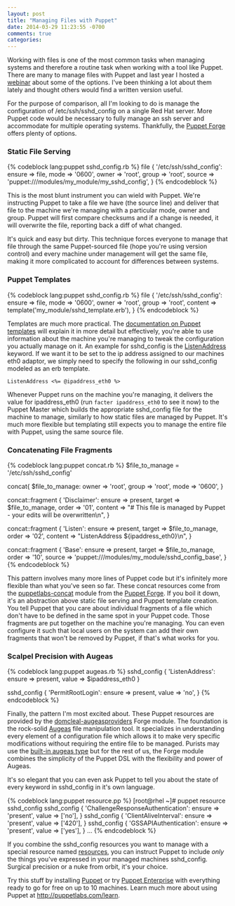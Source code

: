 ```yaml
---
layout: post
title: "Managing Files with Puppet"
date: 2014-03-29 11:23:55 -0700
comments: true
categories: 
---
```

Working with files is one of the most common tasks when managing systems and therefore a routine task when working with a tool like Puppet. There are many to manage files with Puppet and last year I hosted a [webinar](http://puppetlabs.com/webinars/using-puppet-forge-manage-configuration-files) about some of the options. I've been thinking a lot about them lately and thought others would find a written version useful. 

For the purpose of comparison, all I'm looking to do is manage the configuration of /etc/ssh/sshd_config on a single Red Hat server. More Puppet code would be necessary to fully manage an ssh server and accommodate for multiple operating systems. Thankfully, the [Puppet Forge](http://forge.puppetlabs.com) offers plenty of options. 


### Static File Serving

{% codeblock lang:puppet sshd_config.rb %}
file { '/etc/ssh/sshd_config':
  ensure => file,
  mode   => '0600',
  owner  => 'root',
  group  => 'root',
  source => 'puppet:///modules/my_module/my_sshd_config',
}
{% endcodeblock %}

This is the most blunt instrument you can wield with Puppet. We're instructing Puppet to take a file we have (the source line) and deliver that file to the machine we're managing with a particular mode, owner and group. Puppet will first compare checksums and if a change is needed, it will overwrite the file, reporting back a diff of what changed.

It's quick and easy but dirty. This technique forces everyone to manage that file through the same Puppet-sourced file (hope you're using version control) and every machine under management will get the same file, making it more complicated to account for differences between systems.


### Puppet Templates

{% codeblock lang:puppet sshd_config.rb %}
file { '/etc/ssh/sshd_config':
  ensure   => file,
  mode     => '0600',
  owner    => 'root',
  group    => 'root',
  content  => template('my_module/sshd_template.erb'),
}
{% endcodeblock %}

Templates are much more practical. The [documentation on Puppet templates](http://docs.puppetlabs.com/guides/templating.html) will explain it in more detail but effectively, you're able to use information about the machine you're managing to tweak the configuration you actually manage on it. An example for sshd_config is the [ListenAddress](http://www.openssh.org/cgi-bin/man.cgi?query=sshd_config) keyword. If we want it to be set to the ip address assigned to our machines eth0 adaptor, we simply need to specify the following in our sshd_config modeled as an erb template.

`ListenAddress <%= @ipaddress_eth0 %>`

Whenever Puppet runs on the machine you're managing, it delivers the value for ipaddress_eth0 (run `facter ipaddress_eth0` to see it now) to the Puppet Master which builds the appropriate sshd_config file for the machine to manage, similarly to how static files are managed by Puppet. It's much more flexible but templating still expects you to manage the entire file with Puppet, using the same source file. 


### Concatenating File Fragments

{% codeblock lang:puppet concat.rb %}
$file_to_manage = '/etc/ssh/sshd_config'
	
concat{ $file_to_manage:
  owner => 'root',
  group => 'root',
  mode  => '0600',
}
	
concat::fragment { 'Disclaimer':
  ensure  => present,
  target  => $file_to_manage,
  order   => '01',
  content => "# This file is managed by Puppet - your edits will be overwritten\n",
}
	
concat::fragment { 'Listen':
  ensure  => present,
  target  => $file_to_manage,
  order   => '02',
  content => "ListenAddress ${ipaddress_eth0}\n",
}
	
concat::fragment { 'Base':
  ensure => present,
  target => $file_to_manage,
  order  => '10',
  source => 'puppet:///modules/my_module/sshd_config_base',
}
{% endcodeblock %}

This pattern involves many more lines of Puppet code but it's infinitely more flexible than what you've seen so far. These concat resources come from the [puppetlabs-concat](http://forge.puppetlabs.com/puppetlabs/concat) module from the [Puppet Forge](http://forge.puppetlabs.com). If you boil it down, it's an abstraction above static file serving and Puppet template creation. You tell Puppet that you care about individual fragments of a file which don't have to be defined in the same spot in your Puppet code. Those fragments are put together on the machine you're managing. You can even configure it such that local users on the system can add their own fragments that won't be removed by Puppet, if that's what works for you. 


### Scalpel Precision with Augeas

{% codeblock lang:puppet augeas.rb %}
sshd_config { 'ListenAddress':
  ensure => present,
  value  => $ipaddress_eth0
}
	
sshd_config { 'PermitRootLogin':
  ensure => present,
  value  => 'no',
}
{% endcodeblock %}

Finally, the pattern I'm most excited about. These Puppet resources are provided by the [domcleal-augeasproviders](http://forge.puppetlabs.com/domcleal/augeasproviders) Forge module. The foundation is the rock-solid [Augeas](http://augeas.net/) file manipulation tool. It specializes in understanding every element of a configuration file which allows it to make very specific modifications without requiring the entire file to be managed. Purists may use the [built-in augeas type](http://docs.puppetlabs.com/references/latest/type.html#augeas) but for the rest of us, the Forge module combines the simplicity of the Puppet DSL with the flexibility and power of Augeas. 

It's so elegant that you can even ask Puppet to tell you about the state of every keyword in sshd_config in it's own language. 

{% codeblock lang:puppet resource.pp %}
[root@rhel ~]# puppet resource sshd_config
sshd_config { 'ChallengeResponseAuthentication':
  ensure => 'present',
  value  => ['no'],
}
sshd_config { 'ClientAliveInterval':
  ensure => 'present',
  value  => ['420'],
}
sshd_config { 'GSSAPIAuthentication':
  ensure => 'present',
  value  => ['yes'],
}
…
{% endcodeblock %}

If you combine the sshd_config resources you want to manage with a special resource named [resources](http://docs.puppetlabs.com/references/latest/type.html#resources), you can instruct Puppet to include _only_ the things you've expressed in your managed machines sshd_config. Surgical precision or a nuke from orbit, it's your choice. 

Try this stuff by installing [Puppet](http://docs.puppetlabs.com/guides/installation.html) or try [Puppet Enterprise](http://puppetlabs.com/puppet/puppet-enterprise) with everything ready to go for free on up to 10 machines. Learn much more about using Puppet at http://puppetlabs.com/learn.
